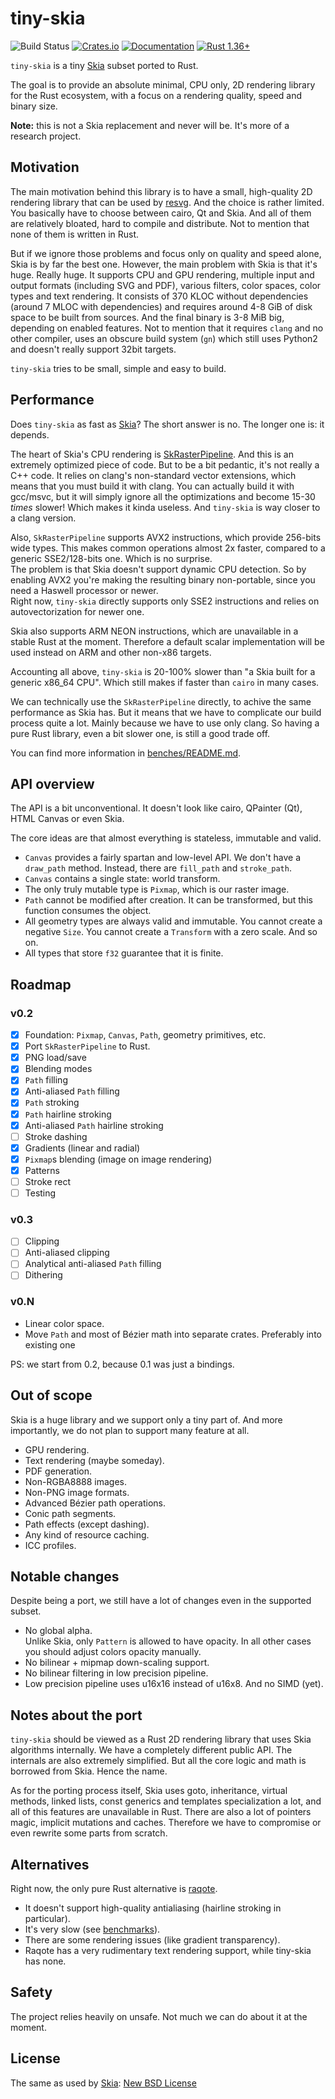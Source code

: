 # tiny-skia
![Build Status](https://github.com/RazrFalcon/tiny-skia/workflows/Rust/badge.svg)
[![Crates.io](https://img.shields.io/crates/v/tiny-skia.svg)](https://crates.io/crates/tiny-skia)
[![Documentation](https://docs.rs/tiny-skia/badge.svg)](https://docs.rs/tiny-skia)
[![Rust 1.36+](https://img.shields.io/badge/rust-1.36+-orange.svg)](https://www.rust-lang.org)

`tiny-skia` is a tiny [Skia] subset ported to Rust.

The goal is to provide an absolute minimal, CPU only, 2D rendering library for the Rust ecosystem,
with a focus on a rendering quality, speed and binary size.

**Note:** this is not a Skia replacement and never will be. It's more of a research project.

## Motivation

The main motivation behind this library is to have a small, high-quality 2D rendering
library that can be used by [resvg]. And the choice is rather limited.
You basically have to choose between cairo, Qt and Skia. And all of them are
relatively bloated, hard to compile and distribute. Not to mention that none of them
is written in Rust.

But if we ignore those problems and focus only on quality and speed alone,
Skia is by far the best one.
However, the main problem with Skia is that it's huge. Really huge.
It supports CPU and GPU rendering, multiple input and output formats (including SVG and PDF),
various filters, color spaces, color types and text rendering.
It consists of 370 KLOC without dependencies (around 7 MLOC with dependencies)
and requires around 4-8 GiB of disk space to be built from sources.
And the final binary is 3-8 MiB big, depending on enabled features.
Not to mention that it requires `clang` and no other compiler,
uses an obscure build system (`gn`) which still uses Python2
and doesn't really support 32bit targets.

`tiny-skia` tries to be small, simple and easy to build.

## Performance

Does `tiny-skia` as fast as [Skia]? The short answer is no. The longer one is: it depends.

The heart of Skia's CPU rendering is
[SkRasterPipeline](https://github.com/google/skia/blob/master/src/opts/SkRasterPipeline_opts.h).
And this is an extremely optimized piece of code.
But to be a bit pedantic, it's not really a C++ code. It relies on clang's
non-standard vector extensions, which means that you must build it with clang.
You can actually build it with gcc/msvc, but it will simply ignore all the optimizations
and become 15-30 *times* slower! Which makes it kinda useless. And `tiny-skia`
is way closer to a clang version.

Also, `SkRasterPipeline` supports AVX2 instructions, which provide 256-bits wide types.
This makes common operations almost 2x faster, compared to a generic SSE2/128-bits one.
Which is no surprise.<br>
The problem is that Skia doesn't support dynamic CPU detection.
So by enabling AVX2 you're making the resulting binary non-portable,
since you need a Haswell processor or newer.<br>
Right now, `tiny-skia` directly supports only SSE2 instructions
and relies on autovectorization for newer one.

Skia also supports ARM NEON instructions, which are unavailable in a stable Rust at the moment.
Therefore a default scalar implementation will be used instead on ARM and other non-x86 targets.

Accounting all above, `tiny-skia` is 20-100% slower than "a Skia built for a generic x86_64 CPU".
Which still makes if faster than `cairo` in many cases.

We can technically use the `SkRasterPipeline` directly, to achive the same performance as Skia has.
But it means that we have to complicate our build process quite a lot.
Mainly because we have to use only clang.
So having a pure Rust library, even a bit slower one, is still a good trade off.

You can find more information in [benches/README.md](./benches/README.md).

## API overview

The API is a bit unconventional. It doesn't look like cairo, QPainter (Qt), HTML Canvas or even Skia.

The core ideas are that almost everything is stateless, immutable and valid.

- `Canvas` provides a fairly spartan and low-level API.
  We don't have a `draw_path` method. Instead, there are `fill_path` and `stroke_path`.
- `Canvas` contains a single state: world transform.
- The only truly mutable type is `Pixmap`, which is our raster image.
- `Path` cannot be modified after creation.
  It can be transformed, but this function consumes the object.
- All geometry types are always valid and immutable.
  You cannot create a negative `Size`.
  You cannot create a `Transform` with a zero scale.
  And so on.
- All types that store `f32` guarantee that it is finite.

## Roadmap

### v0.2

- [x] Foundation: `Pixmap`, `Canvas`, `Path`, geometry primitives, etc.
- [x] Port `SkRasterPipeline` to Rust.
- [x] PNG load/save
- [x] Blending modes
- [x] `Path` filling
- [x] Anti-aliased `Path` filling
- [x] `Path` stroking
- [x] `Path` hairline stroking
- [x] Anti-aliased `Path` hairline stroking
- [ ] Stroke dashing
- [x] Gradients (linear and radial)
- [x] `Pixmap`s blending (image on image rendering)
- [x] Patterns
- [ ] Stroke rect
- [ ] Testing

### v0.3

- [ ] Clipping
- [ ] Anti-aliased clipping
- [ ] Analytical anti-aliased `Path` filling
- [ ] Dithering

### v0.N

- Linear color space.
- Move `Path` and most of Bézier math into separate crates. Preferably into existing one

PS: we start from 0.2, because 0.1 was just a bindings.

## Out of scope

Skia is a huge library and we support only a tiny part of.
And more importantly, we do not plan to support many feature at all.

- GPU rendering.
- Text rendering (maybe someday).
- PDF generation.
- Non-RGBA8888 images.
- Non-PNG image formats.
- Advanced Bézier path operations.
- Conic path segments.
- Path effects (except dashing).
- Any kind of resource caching.
- ICC profiles.

## Notable changes

Despite being a port, we still have a lot of changes even in the supported subset.

- No global alpha.<br/>
  Unlike Skia, only `Pattern` is allowed to have opacity.
  In all other cases you should adjust colors opacity manually.
- No bilinear + mipmap down-scaling support.
- No bilinear filtering in low precision pipeline.
- Low precision pipeline uses u16x16 instead of u16x8. And no SIMD (yet).

## Notes about the port

`tiny-skia` should be viewed as a Rust 2D rendering library that uses Skia algorithms internally.
We have a completely different public API. The internals are also extremely simplified.
But all the core logic and math is borrowed from Skia. Hence the name.

As for the porting process itself, Skia uses goto, inheritance, virtual methods, linked lists,
const generics and templates specialization a lot, and all of this features are unavailable in Rust.
There are also a lot of pointers magic, implicit mutations and caches.
Therefore we have to compromise or even rewrite some parts from scratch.

## Alternatives

Right now, the only pure Rust alternative is [raqote](https://github.com/jrmuizel/raqote).

- It doesn't support high-quality antialiasing (hairline stroking in particular).
- It's very slow (see [benchmarks](./benches/README.md)).
- There are some rendering issues (like gradient transparency).
- Raqote has a very rudimentary text rendering support, while tiny-skia has none.

## Safety

The project relies heavily on unsafe. Not much we can do about it at the moment.

## License

The same as used by [Skia]: [New BSD License](./LICENSE)

[Skia]: https://skia.org/
[resvg]: https://github.com/RazrFalcon/resvg

